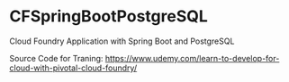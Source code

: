 # CFSpringBootPostgreSQL
Cloud Foundry Application with Spring Boot and PostgreSQL

Source Code for Traning: https://www.udemy.com/learn-to-develop-for-cloud-with-pivotal-cloud-foundry/
